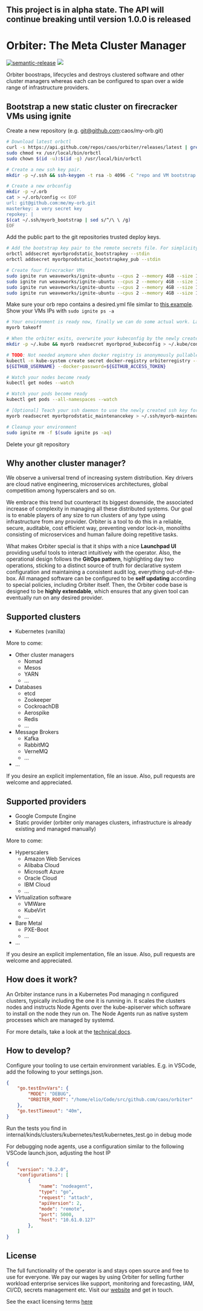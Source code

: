 This project is in alpha state. The API will continue breaking until version 1.0.0 is released
-----  

# Orbiter: The Meta Cluster Manager

[![semantic-release](https://img.shields.io/badge/%20%20%F0%9F%93%A6%F0%9F%9A%80-semantic--release-e10079.svg)](https://github.com/semantic-release/semantic-release) ![](https://github.com/caos/orbiter/workflows/Release/badge.svg)


Orbiter boostraps, lifecycles and destroys clustered software and other cluster managers whereas each can be configured to span over a wide range of infrastructure providers.

## Bootstrap a new static cluster on firecracker VMs using ignite

Create a new repository (e.g. git@github.com:caos/my-orb.git)  

```bash
# Download latest orbctl
curl -s https://api.github.com/repos/caos/orbiter/releases/latest | grep "browser_download_url.*orbctl-$(uname)-$(uname -m)" | cut -d '"' -f 4 | sudo wget -i -O /usr/local/bin/orbctl -
sudo chmod +x /usr/local/bin/orbctl
sudo chown $(id -u):$(id -g) /usr/local/bin/orbctl

# Create a new ssh key pair.
mkdir -p ~/.ssh && ssh-keygen -t rsa -b 4096 -C "repo and VM bootstrap key" -P "" -f "~/.ssh/myorb_bootstrap" -q && ssh-add "~/.ssh/myorb_bootstrap"

# Create a new orbconfig
mkdir -p ~/.orb
cat > ~/.orb/config << EOF
url: git@github.com:me/my-orb.git
masterkey: a very secret key
repokey: |
$(cat ~/.ssh/myorb_bootstrap | sed s/^/\ \ /g)
EOF
```

Add the public part to the git repositories trusted deploy keys.  

```bash
# Add the bootstrap key pair to the remote secrets file. For simplicity, we use the repokey here.
orbctl addsecret myorbprodstatic_bootstrapkey --stdin
orbctl addsecret myorbprodstatic_bootstrapkey_pub --stdin

# Create four firecracker VMs
sudo ignite run weaveworks/ignite-ubuntu --cpus 2 --memory 4GB --size 15GB --ssh=~/.ssh/myorb_bootstrap.pub --ports 5000:5000 --ports 6443:6443 --name first
sudo ignite run weaveworks/ignite-ubuntu --cpus 2 --memory 4GB --size 15GB --ssh=~/.ssh/myorb_bootstrap.pub --ports 5000:5000 --ports 6443:6443 --name second
sudo ignite run weaveworks/ignite-ubuntu --cpus 2 --memory 4GB --size 15GB --ssh=~/.ssh/myorb_bootstrap.pub --ports 5000:5000 --ports 6443:6443 --name third
sudo ignite run weaveworks/ignite-ubuntu --cpus 2 --memory 4GB --size 15GB --ssh=~/.ssh/myorb_bootstrap.pub --ports 5000:5000 --ports 6443:6443 --name fourth
```

Make sure your orb repo contains a desired.yml file similar to [this example](examples/dayone/desired.yml). Show your VMs IPs with `sudo ignite ps -a`  

```bash
# Your environment is ready now, finally we can do some actual work. Launch a local orbiter that bootstraps your orb
myorb takeoff

# When the orbiter exits, overwrite your kubeconfig by the newly created admin kubeconfig
mkdir -p ~/.kube && myorb readsecret myorbprod_kubeconfig > ~/.kube/config

# TODO: Not needed anymore when docker registry is anonymously pullable #39
kubectl -n kube-system create secret docker-registry orbiterregistry --docker-server=docker.pkg.github.com --docker-username=
${GITHUB_USERNAME} --docker-password=${GITHUB_ACCESS_TOKEN}

# Watch your nodes become ready
kubectl get nodes --watch

# Watch your pods become ready
kubectl get pods --all-namespaces --watch

# [Optional] Teach your ssh daemon to use the newly created ssh key for connecting to the VMS directly. The bootstrap key is not going to work anymore. 
myorb readsecret myorbprodstatic_maintenancekey > ~/.ssh/myorb-maintenance && chmod 0600 ~/.ssh/myorb-maintenance && ssh-add ~/.ssh/myorb-maintenance

# Cleanup your environment
sudo ignite rm -f $(sudo ignite ps -aq)
```

Delete your git repository

## Why another cluster manager?

We observe a universal trend of increasing system distribution. Key drivers are cloud native engineering, microservices architectures, global competition among hyperscalers and so on.

We embrace this trend but counteract its biggest downside, the associated increase of complexity in managing all these distributed systems. Our goal is to enable players of any size to run clusters of any type using infrastructure from any provider. Orbiter is a tool to do this in a reliable, secure, auditable, cost efficient way, preventing vendor lock-in, monoliths consisting of microservices and human failure doing repetitive tasks.

What makes Orbiter special is that it ships with a nice **Launchpad UI** providing useful tools to interact intuitively with the operator. Also, the operational design follows the **GitOps pattern**, highlighting day two operations, sticking to a distinct source of truth for declarative system configuration and maintaining a consistent audit log, everything out-of-the-box. All managed software can be configured to be **self updating** according to special policies, including Orbiter itself. Then, the Orbiter code base is designed to be **highly extendable**, which ensures that any given tool can eventually run on any desired provider.

## Supported clusters

- Kubernetes (vanilla)

More to come:
- Other cluster managers
    - Nomad
    - Mesos
    - YARN
    - ...
- Databases
    - etcd
    - Zookeeper
    - CockroachDB
    - Aerospike
    - Redis
    - ...
- Message Brokers
    - Kafka
    - RabbitMQ
    - VerneMQ
    - ...
- ...

If you desire an explicit implementation, file an issue. Also, pull requests are welcome and appreciated.

## Supported providers

- Google Compute Engine
- Static provider (orbiter only manages clusters, infrastructure is already existing and managed manually)

More to come:
- Hyperscalers
    - Amazon Web Services
    - Alibaba Cloud
    - Microsoft Azure
    - Oracle Cloud
    - IBM Cloud
    - ...
- Virtualization software
    - VMWare
    - KubeVirt
    - ...
- Bare Metal
    - PXE-Boot
    - ...
- ... 

If you desire an explicit implementation, file an issue. Also, pull requests are welcome and appreciated.

## How does it work?

An Orbiter instance runs in a Kubernetes Pod managing n configured clusters, typically including the one it is running in. It scales the clusters nodes and instructs Node Agents over the kube-apiserver which software to install on the node they run on. The Node Agents run as native system processes which are managed by systemd.

For more details, take a look at the [technical docs](./docs/README.md).

## How to develop?

Configure your tooling to use certain environment variables. E.g. in VSCode, add the following to your settings.json.
```json
{
    "go.testEnvVars": {
        "MODE": "DEBUG",
        "ORBITER_ROOT": "/home/elio/Code/src/github.com/caos/orbiter"
    },
    "go.testTimeout": "40m",
}
```

Run the tests you find in internal/kinds/clusters/kubernetes/test/kubernetes_test.go in debug mode

For debugging node agents, use a configuration similar to the following VSCode launch.json, adjusting the host IP
```json
{
    "version": "0.2.0",
    "configurations": [
        {
            "name": "nodeagent",
            "type": "go",
            "request": "attach",
            "apiVersion": 2,
            "mode": "remote",
            "port": 5000,
            "host": "10.61.0.127"
        },
    ]
}
```
## License

The full functionality of the operator is and stays open source and free to use for everyone. We pay our wages by using Orbiter for selling further workload enterprise services like support, monitoring and forecasting, IAM, CI/CD, secrets management etc. Visit our [website](https://caos.ch) and get in touch.

See the exact licensing terms [here](./LICENSE)

